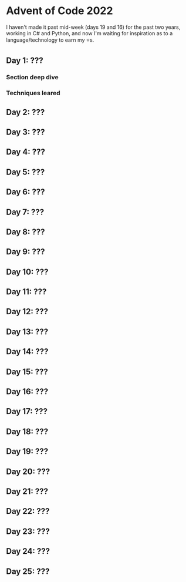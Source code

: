 # Advent of Code 2022

I haven't made it past mid-week (days 19 and 16) for the past two years, working in C# and Python, and now I'm waiting for inspiration as to a language/technology to earn my ⭐s.

## Day 1: ???

### Section deep dive

### Techniques leared

## Day 2: ???

## Day 3: ???

## Day 4: ???

## Day 5: ???

## Day 6: ???

## Day 7: ???

## Day 8: ???

## Day 9: ???

## Day 10: ???

## Day 11: ???

## Day 12: ???

## Day 13: ???

## Day 14: ???

## Day 15: ???

## Day 16: ???

## Day 17: ???

## Day 18: ???

## Day 19: ???

## Day 20: ???

## Day 21: ???

## Day 22: ???

## Day 23: ???

## Day 24: ???

## Day 25: ???
